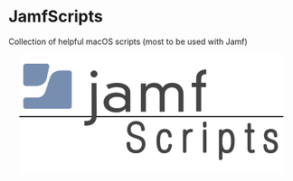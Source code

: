 # JamfScripts
Collection of helpful macOS scripts (most to be used with Jamf)

<center><img src="images/jamfScripts.png" /></center>
